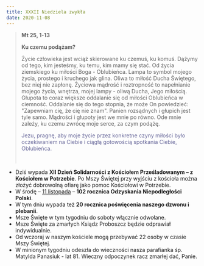 ```yaml
---
title: XXXII Niedziela zwykła
date: 2020-11-08
---
```


> **Mt 25, 1-13**
>
> **Ku czemu podążam?**
>
> Życie człowieka jest wciąż skierowane ku czemuś, ku komuś. Dążymy od tego, kim jesteśmy, ku temu, kim mamy się stać. Od życia ziemskiego ku miłości Boga - Oblubieńca. Lampa to symbol mojego życia, prostego i kruchego jak glina. Oliwa to miłość Ducha Świętego, bez niej nie zapłonę. Życiowa mądrość i roztropność to napełnianie mojego życia, wnętrza, mojej lampy - oliwą Ducha, Jego miłością. Głupota to coraz większe oddalanie się od miłości Oblubieńca w ciemność. Oddalanie się do tego stopnia, że może On powiedzieć: "Zapewniam cię, że cię nie znam". Panien rozsądnych i głupich jest tyle samo. Mądrości i głupoty jest we mnie po równo. Ode mnie zależy, ku czemu zwrócę moje serce, za czym podążę.
>
> <span style="color: #666699;">Jezu, pragnę, aby moje życie przez konkretne czyny miłości było oczekiwaniem na Ciebie i ciągłą gotowością spotkania Ciebie, Oblubieńca. </span>
>
> &nbsp;

- Dziś wypada **XII Dzień Solidarności z Kościołem Prześladowanym – z Kościołem w Potrzebie**. Po Mszy Świętej przy wyjściu z kościoła można złożyć dobrowolną ofiarę jako pomoc Kościołowi w Potrzebie.
- W środę – <u>11 listopada</u> – **102 rocznica Odzyskania Niepodległości Polski**.
- W tym dniu wypada też **20 rocznica poświęcenia naszego dzwonu i plebanii**.
- Msze Święte w tym tygodniu do soboty włącznie odwołane.
- Msze Święte za zmarłych Ksiądz Proboszcz będzie odprawiał indywidualnie.
- Od wczoraj w naszym kościele mogą przebywać 22 osoby w czasie Mszy Świętej.
- W minionym tygodniu odeszła do wieczności nasza parafianka śp. Matylda Panasiuk - lat 81. Wieczny odpoczynek racz zmarłej dać, Panie.

